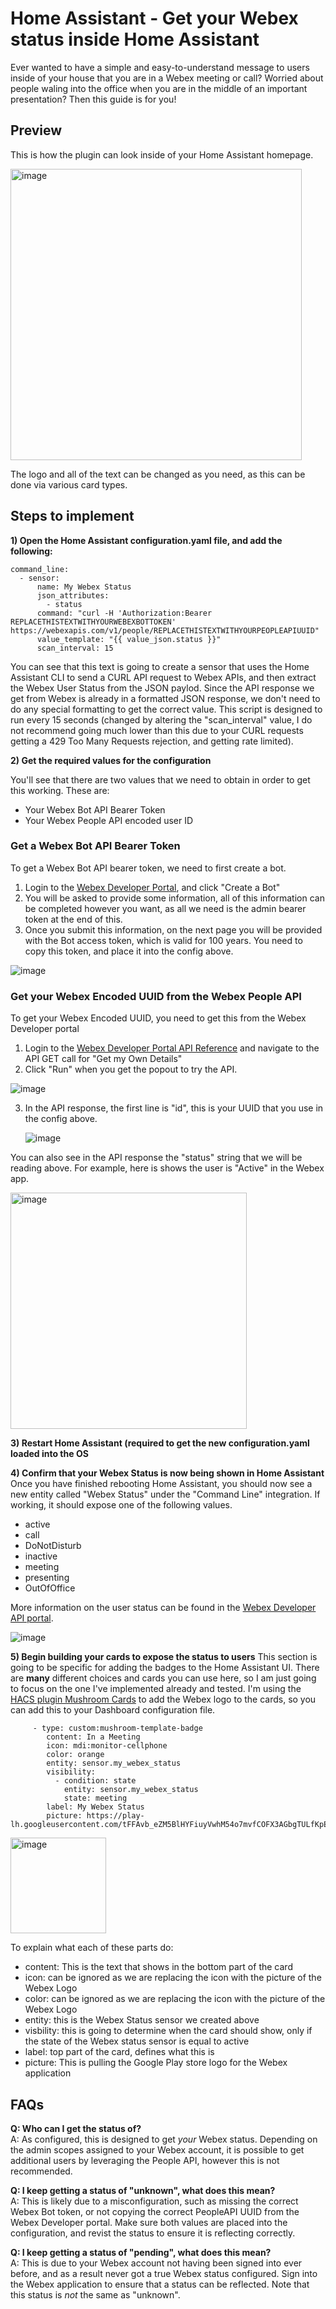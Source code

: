 # Home Assistant - Get your Webex status inside Home Assistant
Ever wanted to have a simple and easy-to-understand message to users inside of your house that you are in a Webex meeting or call? Worried about people waling into the office when you are in the middle of an important presentation? Then this guide is for you!

## Preview
This is how the plugin can look inside of your Home Assistant homepage. 

<img width="466" alt="image" src="https://github.com/user-attachments/assets/0dbb2e92-1456-4199-97c2-9f9c9ba58b38" />

The logo and all of the text can be changed as you need, as this can be done via various card types.

## Steps to implement
**1) Open the Home Assistant configuration.yaml file, and add the following:**
   
````
command_line:
  - sensor:
      name: My Webex Status
      json_attributes:
        - status
      command: "curl -H 'Authorization:Bearer REPLACETHISTEXTWITHYOURWEBEXBOTTOKEN' https://webexapis.com/v1/people/REPLACETHISTEXTWITHYOURPEOPLEAPIUUID"
      value_template: "{{ value_json.status }}"
      scan_interval: 15
````

You can see that this text is going to create a sensor that uses the Home Assistant CLI to send a CURL API request to Webex APIs, and then extract the Webex User Status from the JSON paylod. Since the API response we get from Webex is already in a formatted JSON response, we don't need to do any special formatting to get the correct value. This script is designed to run every 15 seconds (changed by altering the "scan_interval" value, I do not recommend going much lower than this due to your CURL requests getting a 429 Too Many Requests rejection, and getting rate limited).

**2) Get the required values for the configuration**

You'll see that there are two values that we need to obtain in order to get this working. These are:
- Your Webex Bot API Bearer Token
- Your Webex People API encoded user ID

### Get a Webex Bot API Bearer Token
To get a Webex Bot API bearer token, we need to first create a bot.
1) Login to the [Webex Developer Portal](https://developer.webex.com/my-apps/new), and click "Create a Bot"
2) You will be asked to provide some information, all of this information can be completed however you want, as all we need is the admin bearer token at the end of this.
3) Once you submit this information, on the next page you will be provided with the Bot access token, which is valid for 100 years. You need to copy this token, and place it into the config above.
   
![image](https://github.com/user-attachments/assets/351ae652-c0e3-4400-8064-6020b3dab6ae)

### Get your Webex Encoded UUID from the Webex People API
To get your Webex Encoded UUID, you need to get this from the Webex Developer portal
1) Login to the [Webex Developer Portal API Reference](https://developer.webex.com/docs/api/v1/people/get-my-own-details) and navigate to the API GET call for "Get my Own Details"
2) Click "Run" when you get the popout to try the API.

![image](https://github.com/user-attachments/assets/26b28b04-4c3e-4168-97f9-2d16e74f5650)

3) In the API response, the first line is "id", this is your UUID that you use in the config above.

   ![image](https://github.com/user-attachments/assets/2a188559-9883-4355-914c-91eb20ec9c4e)

You can also see in the API response the "status" string that we will be reading above. For example, here is shows the user is "Active" in the Webex app.

<img width="378" alt="image" src="https://github.com/user-attachments/assets/d698a49e-ec4b-4809-90c2-b7d5b333830d" />

**3) Restart Home Assistant (required to get the new configuration.yaml loaded into the OS**

**4) Confirm that your Webex Status is now being shown in Home Assistant**
Once you have finished rebooting Home Assistant, you should now see a new entity called "Webex Status" under the "Command Line" integration. If working, it should expose one of the following values.

- active
- call
- DoNotDisturb
- inactive
- meeting
- presenting
- OutOfOffice

More information on the user status can be found in the [Webex Developer API portal](https://developer.webex.com/docs/api/v1/people/get-my-own-details).

![image](https://github.com/user-attachments/assets/ede2bb61-e5ad-4563-829d-ab614f81f500)


**5) Begin building your cards to expose the status to users**
This section is going to be specific for adding the badges to the Home Assistant UI. There are __many__ different choices and cards you can use here, so I am just going to focus on the one I've implemented already and tested. I'm using the [HACS plugin Mushroom Cards](https://github.com/piitaya/lovelace-mushroom) to add the Webex logo to the cards, so you can add this to your Dashboard configuration file.

````
     - type: custom:mushroom-template-badge
        content: In a Meeting
        icon: mdi:monitor-cellphone
        color: orange
        entity: sensor.my_webex_status
        visibility:
          - condition: state
            entity: sensor.my_webex_status
            state: meeting
        label: My Webex Status
        picture: https://play-lh.googleusercontent.com/tFFAvb_eZM5BlHYFiuyVwhM54o7mvfCOFX3AGbgTULfKpEancPmZnP1PRu44CZiZgyI
````
<img width="153" alt="image" src="https://github.com/user-attachments/assets/76270b73-893f-4840-be4d-adf6d080a1e1" />

To explain what each of these parts do:
- content: This is the text that shows in the bottom part of the card
- icon: can be ignored as we are replacing the icon with the picture of the Webex Logo
- color: can be ignored as we are replacing the icon with the picture of the Webex Logo
- entity: this is the Webex Status sensor we created above
- visbility: this is going to determine when the card should show, only if the state of the Webex status sensor is equal to active
- label: top part of the card, defines what this is
- picture: This is pulling the Google Play store logo for the Webex application

## FAQs
**Q: Who can I get the status of?**\
A: As configured, this is designed to get _your_ Webex status. Depending on the admin scopes assigned to your Webex account, it is possible to get additional users by leveraging the People API, however this is not recommended.

**Q: I keep getting a status of "unknown", what does this mean?**\
A: This is likely due to a misconfiguration, such as missing the correct Webex Bot token, or not copying the correct PeopleAPI UUID from the Webex Developer portal. Make sure both values are placed into the configuration, and revist the status to ensure it is reflecting correctly.

**Q: I keep getting a status of "pending", what does this mean?**\
A: This is due to your Webex account not having been signed into ever before, and as a result never got a true Webex status configured. Sign into the Webex application to ensure that a status can be reflected. Note that this status is _not_ the same as "unknown".
